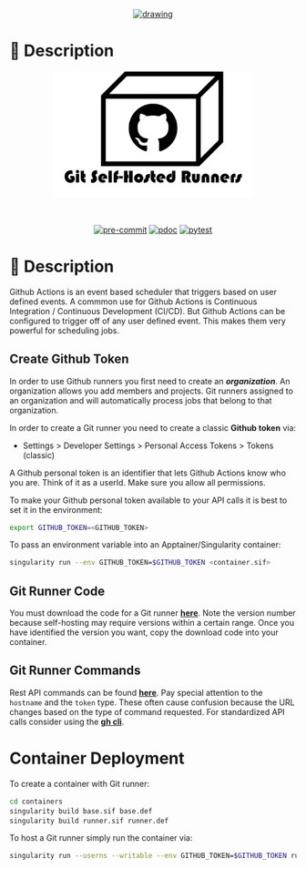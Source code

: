 <p align="center">
  <a href="https://github.com/destin-v">
    <img src="https://drive.google.com/uc?export=view&id=1yFte-RASCcF1ahkYg1Jybavi-gWje8kp" alt="drawing" width="500"/>
  </a>
</p>

# 📒 Description
<p align="center">
  <img src="docs/pics/program_logo.png" alt="drawing" width="350"/>
</p>

<p align="center">
  <a href="https://devguide.python.org/versions/">              <img alt="" src="https://img.shields.io/badge/python-^3.10-blue?logo=python&logoColor=white"></a>
  <a href="https://docs.github.com/en/actions/quickstart">      <img alt="" src="https://img.shields.io/badge/CI-github-blue?logo=github&logoColor=white"></a>
  <a href="https://black.readthedocs.io/en/stable/index.html">  <img alt="" src="https://img.shields.io/badge/code%20style-black-blue"></a>
</p>

<p align="center">
  <a href="https://github.com/destin-v/vs_codex/actions/workflows/pre-commit.yml">  <img alt="pre-commit" src="https://github.com/destin-v/vs_codex/actions/workflows/pre-commit.yml/badge.svg"></a>
  <a href="https://destin-v.github.io/vs_codex/src.html">                           <img alt="pdoc" src="https://github.com/destin-v/vs_codex/actions/workflows/pdoc.yml/badge.svg"></a>
  <a href="https://github.com/destin-v/vs_codex/actions/workflows/pytest.yml">      <img alt="pytest" src="https://github.com/destin-v/vs_codex/actions/workflows/pytest.yml/badge.svg"></a>
</p>

# 📒 Description
Github Actions is an event based scheduler that triggers based on user defined events.  A commmon use for Github Actions is Continuous Integration / Continuous Development (CI/CD).  But Github Actions can be configured to trigger off of any user defined event.  This makes them very powerful for scheduling jobs.

## Create Github Token
In order to use Github runners you first need to create an ***organization***.  An organization allows you add members and projects.  Git runners assigned to an organization and will automatically process jobs that belong to that organization.

In order to create a Git runner you need to create a classic **Github token** via:

* Settings > Developer Settings > Personal Access Tokens > Tokens (classic)

A Github personal token is an identifier that lets Github Actions know who you are.  Think of it as a userId.  Make sure you allow all permissions.

To make your Github personal token available to your API calls it is best to set it in the environment:

```bash
export GITHUB_TOKEN=<GITHUB_TOKEN>
```

To pass an environment variable into an Apptainer/Singularity container:

```bash
singularity run --env GITHUB_TOKEN=$GITHUB_TOKEN <container.sif>
```

## Git Runner Code
You must download the code for a Git runner [**here**](https://github.com/actions/runner/releases).  Note the version number because self-hosting may require versions within a certain range.  Once you have identified the version you want, copy the download code into your container.

## Git Runner Commands
Rest API commands can be found [**here**](https://docs.github.com/en/rest/actions/self-hosted-runners?apiVersion=2022-11-28).  Pay special attention to the `hostname` and the `token` type.  These often cause confusion because the URL changes based on the type of command requested.  For standardized API calls consider using the [**gh cli**](https://cli.github.com/).

# Container Deployment

To create a container with Git runner:

```bash
cd containers
singularity build base.sif base.def
singularity build runner.sif runner.def
```

To host a Git runner simply run the container via:

```bash
singularity run --userns --writable --env GITHUB_TOKEN=$GITHUB_TOKEN runner.sif
```
